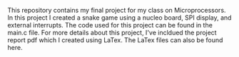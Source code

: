 This repository contains my final project for my class on Microprocessors. In this project I created a snake game using a nucleo board, SPI display, and external interrupts.
The code used for this project can be found in the main.c file.
For more details about this project, I've incldued the project report pdf which I created using LaTex.
The LaTex files can also be found here.
